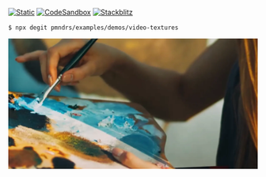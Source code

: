 [![Static](https://img.shields.io/badge/demo-%23646CFF.svg?logo=html5&logoColor=white)](https://pmndrs.github.io/examples/video-textures)
[![CodeSandbox](https://img.shields.io/badge/codesandbox-040404?logo=codesandbox&logoColor=DBDBDB)](https://codesandbox.io/s/github/pmndrs/examples/tree/main/demos/video-textures)
[![Stackblitz](https://img.shields.io/badge/stackblitz-fff?logo=Stackblitz&logoColor=1389FD)](https://stackblitz.com/github/pmndrs/examples/tree/main/demos/video-textures)

```sh
$ npx degit pmndrs/examples/demos/video-textures
```

![](thumbnail.webp)
